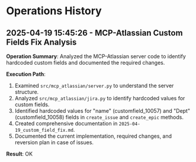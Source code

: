 # Operations History

## 2025-04-19 15:45:26 - MCP-Atlassian Custom Fields Fix Analysis

**Operation Summary**: Analyzed the MCP-Atlassian server code to identify hardcoded custom fields and documented the required changes.

**Execution Path**:
1. Examined `src/mcp_atlassian/server.py` to understand the server structure.
2. Analyzed `src/mcp_atlassian/jira.py` to identify hardcoded values for custom fields.
3. Identified hardcoded values for "name" (customfield_10057) and "Dept" (customfield_10058) fields in `create_issue` and `create_epic` methods.
4. Created comprehensive documentation in `2025-04-19_custom_field_fix.md`.
5. Documented the current implementation, required changes, and reversion plan in case of issues.

**Result**: OK
